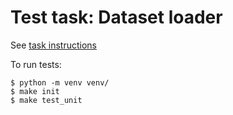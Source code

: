 # Test task: Dataset loader

See [task instructions](https://docs.google.com/document/d/14G2BOo-Q96EG4wYUBDFNWck1qj6Ur_qIHgPoxPneGoc/edit)

To run tests:
```
$ python -m venv venv/
$ make init
$ make test_unit
```